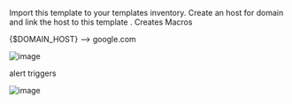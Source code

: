 Import this template to your templates inventory.
Create an host for domain and link the host  to this template .
Creates Macros 

{$DOMAIN_HOST} --> google.com

![image](https://user-images.githubusercontent.com/1269261/34371492-525072b6-eb00-11e7-83ce-f19b96953a7f.png)


alert triggers

![image](https://user-images.githubusercontent.com/1269261/34371582-0ee3e6e2-eb01-11e7-8eec-4706863299fd.png)

